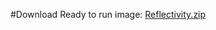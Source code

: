 #Download
Ready to run image: [Reflectivity.zip](%assets_url%/download/reflectivity/reflectivity.zip) 

